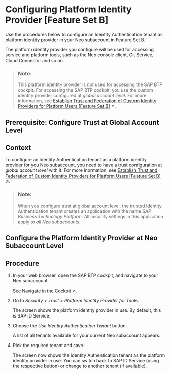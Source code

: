 <!-- loio277c2c6a03ca4dc993a9139119947ac5 -->

# Configuring Platform Identity Provider \[Feature Set B\]

Use the procedures below to configure an Identity Authentication tenant as platform identity provider in your Neo subaccount in Feature Set B.

The platform identity provider you configure will be used for accessing service and platform tools, such as the Neo console client, Git Service, Cloud Connector and so on.

> ### Note:  
> This platform identity provider is *not* used for accessing the SAP BTP cockpit. For accessing the SAP BTP cockpit, you use the custom identity provider configured at *global account level*. For more information, see [Establish Trust and Federation of Custom Identity Providers for Platform Users [Feature Set B]](https://help.sap.com/viewer/ae8e8427ecdf407790d96dad93b5f723/Cloud/en-US/c36898473d704e07a33268c9f9d29515.html "You want to use a custom identity provider for the platform users of SAP BTP in different environments and at the different account levels: global account, directory, and subaccount. By default, platform users in multi-environment subaccounts are users in the default identity provider.") :arrow_upper_right:.

<a name="task_tvg_cwc_lxb"/>

<!-- task\_tvg\_cwc\_lxb -->

## Prerequisite: Configure Trust at Global Account Level



<a name="task_tvg_cwc_lxb__context_ncv_dwc_lxb"/>

## Context

To configure an Identity Authentication tenant as a platform identity provider for you Neo subaccount, you need to have a trust configuration at *global account level* with it. For more inormation, see [Establish Trust and Federation of Custom Identity Providers for Platform Users [Feature Set B]](https://help.sap.com/viewer/ae8e8427ecdf407790d96dad93b5f723/Cloud/en-US/c36898473d704e07a33268c9f9d29515.html "You want to use a custom identity provider for the platform users of SAP BTP in different environments and at the different account levels: global account, directory, and subaccount. By default, platform users in multi-environment subaccounts are users in the default identity provider.") :arrow_upper_right:.

> ### Note:  
> When you configure trust at global account level, the trusted Identity Authentication tenant creates an application with the name *SAP Business Technology Platform*. All security settings in this application apply to *all Neo subaccounts*.

<a name="task_o2r_svc_lxb"/>

<!-- task\_o2r\_svc\_lxb -->

## Configure the Platform Identity Provider at Neo Subaccount Level



<a name="task_o2r_svc_lxb__steps_pjc_1wc_lxb"/>

## Procedure

1.  In your web browser, open the SAP BTP cockpit, and navigate to your Neo subaccount.

    See [Navigate in the Cockpit](https://help.sap.com/viewer/65de2977205c403bbc107264b8eccf4b/Cloud/en-US/0874895f1f78459f9517da55a11ffebd.html "Learn how to navigate to your global accounts and subaccounts in the SAP BTP cockpit.") :arrow_upper_right:.

2.  Go to *Security* \> *Trust* \> *Platform Identity Provider for Tools*.

    The screen shows the platform identity provider in use. By default, this is SAP ID Service.

3.  Choose the *Use Identity Authentication Tenant* button.

    A list of all tenants available for your current Neo subaccount appears.

4.  Pick the required tenant and save.

    The screen now shows the Identity Authentication tenant as the platform identity provider in use. You can switch back to SAP ID Service \(using the respective button\) or change to another tenant \(if available\).


